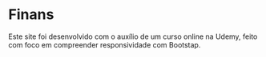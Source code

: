 # Finans
Este site foi desenvolvido com o auxílio de um curso online na Udemy, feito com foco em compreender responsividade com Bootstap.
